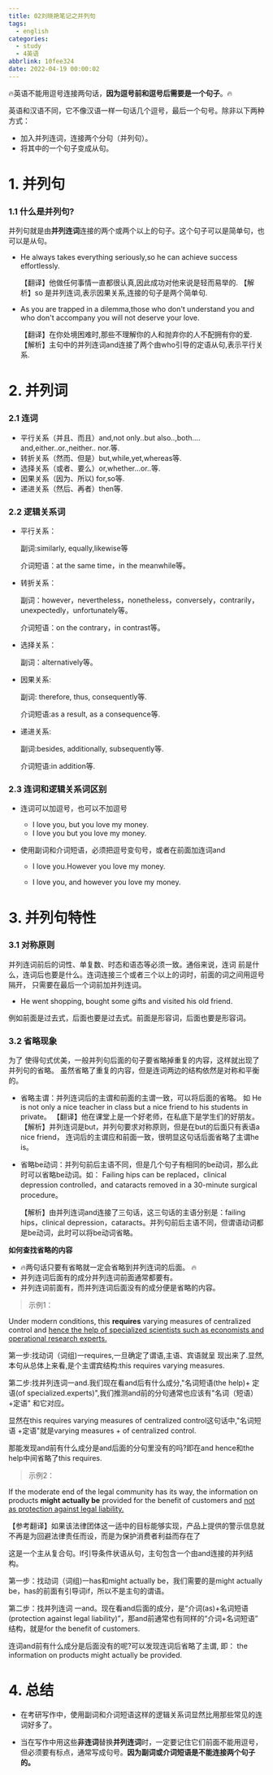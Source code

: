 ```yaml
---
title: 02刘晓艳笔记之并列句
tags:
  - english
categories:
  - study
  - 4英语
abbrlink: 10fee324
date: 2022-04-19 00:00:02
---
```


🔥英语不能用逗号连接两句话，**因为逗号前和逗号后需要是一个句子**。🔥

英语和汉语不同，它不像汉语一样一句话几个逗号，最后一个句号。除非以下两种方式：

+ 加入并列连词，连接两个分句（并列句）。
+ 将其中的一个句子变成从句。

<!-- more -->

# 1. 并列句

### 1.1 什么是并列句?

并列句就是由**并列连词**连接的两个或两个以上的句子。这个句子可以是简单句，也可以是从句。

+ He always takes everything seriously,so he can achieve success effortlessly.

  【翻译】他做任何事情一直都很认真,因此成功对他来说是轻而易举的.
  【解析】so 是并列连词,表示因果关系,连接的句子是两个简单句.



+ As you are trapped in a dilemma,those who don't understand you and who don't accompany you will not deserve your love.

  【翻译】在你处境困难时,那些不理解你的人和抛弃你的人不配拥有你的爱.
  【解析】主句中的并列连词and连接了两个由who引导的定语从句,表示平行关系.



# 2. 并列词

### 2.1 连词

+ 平行关系（并且、而且）and,not only..but also..,both.…and,either..or.,neither.. nor.等.
+ 转折关系（然而、但是）but,while,yet,whereas等.
+ 选择关系（或者、要么）or,whether...or..等.
+ 因果关系（因为、所以)   for,so等.
+ 递进关系（然后、再者）then等.



### 2.2 逻辑关系词

+ 平行关系：
  
  副词:similarly, equally,likewise等
  
  介词短语：at the same time，in the meanwhile等。
  
  
  
+ 转折关系：

  副词：however，nevertheless，nonetheless，conversely，contrarily，unexpectedly，unfortunately等。

  介词短语：on the contrary，in contrast等。 

  

+ 选择关系：
  
  副词：alternatively等。
  
  
  
+ 因果关系:

  副词: therefore, thus, consequently等. 

  介词短语:as a result, as a consequence等.

  

+ 递进关系:
  
  副词:besides, additionally, subsequently等.
  
  介词短语:in addition等.



### 2.3 连词和逻辑关系词区别

+ 连词可以加逗号，也可以不加逗号

  + I love you, but you love my money. 
  + I love you but you love my money.

+ 使用副词和介词短语，必须把逗号变句号，或者在前面加连词and

  + I love you.However you love my money.

  + I love you, and however you love my money.



# 3. 并列句特性

### 3.1 对称原则

并列连词前后的词性、单复数、时态和语态等必须一致。通俗来说，连词 前是什么，连词后也要是什么。连词连接三个或者三个以上的词时，前面的词之间用逗号隔开， 只需要在最后一个词前加并列连词。

+ He went shopping, bought some gifts and visited his old friend.

例如前面是过去式，后面也要是过去式。前面是形容词，后面也要是形容词。



### 3.2 省略现象

为了 使得句式优美，一般并列句后面的句子要省略掉重复的内容，这样就出现了并列句的省略。 虽然省略了重复的内容，但是连词两边的结构依然是对称和平衡的。

+ 省略主谓：并列连词后的主谓和前面的主谓一致，可以将后面的省略。 如
  He is not only a nice teacher in class but a nice friend to his students in private。
  【翻译】他在课堂上是一个好老师，在私底下是学生们的好朋友。
  【解析】并列连词是but，并列句要求对称原则，但是在but的后面只有表语a nice friend， 连词后的主谓应和前面一致，很明显这句话后面省略了主谓he is。

+ 省略be动词：并列句前后主语不同，但是几个句子有相同的be动词，那么此时可以省略be动词。如：
  Failing hips can be replaced，clinical depression controlled，and cataracts removed in a 30-minute surgical procedure。

  【解析】由并列连词and连接了三句话，这三句话的主语分别是：failing hips，clinical depression，cataracts。并列句前后主语不同，但谓语动词都是be动词，此时可以将be动词省略。

  

**如何查找省略的内容**

+ 🔥两句话只要有省略就一定会省略到并列连词的后面。 🔥
+ 并列连词后面有的成分并列连词前面通常都要有。
+ 并列连词前面有，而并列连词后面没有的成分便是省略的内容。

> 示例1：

Under modern conditions, this **requires** varying measures of centralized control and <u>hence the help of specialized scientists such as economists and operational research experts.</u>

第一步:找动词（词组)一requires,一旦确定了谓语,主语、宾语就呈 现出来了.显然,本句从总体上来看,是个主谓宾结构:this requires varying measures. 

第二步:找并列连词一and.我们现在看and后有什么成分,"名词短语(the help)+ 定语(of specialized.experts)",我们推测and前的分句通常也应该有"名词（短语）+定语" 和它对应。

显然在this requires varying measures of centralized control这句话中,"名词短语 +定语"就是varying measures + of centralized control.

那能发现and前有什么成分是and后面的分句里没有的吗?即在and hence和the help中间省略了this requires.



> 示例2：

If the moderate end of the legal community has its way, the information on products **might actually be** provided for the benefit of customers and <u>not as protection against legal liability.</u>

【参考翻译】如果该法律团体这一适中的目标能够实现，产品上提供的警示信息就不再是为回避法律责任而设，而是为保护消费者利益而存在了

这是一个主从复合句。If引导条件状语从句，主句包含一个由and连接的并列结构。

第一步：找动词（词组)一has和might actually be，我们需要的是might actually be，has的前面有引导词if，所以不是主句的谓语。

第二步：找并列连词 一and。现在看and后面的成分，是“介词(as)+名词短语(protection against legal liability)”，那and前通常也有同样的“介词+名词短语” 结构，就是for the benefit of customers.

连词and前有什么成分是后面没有的呢?可以发现连词后省略了主谓, 即： the information on products might actually be provided.



# 4. 总结

+ 在考研写作中，使用副词和介词短语这样的逻辑关系词显然比用那些常见的连词好多了。

+ 当在写作中用这些**非连词**替换**并列连词**时，一定要记住它们前面不能用逗号，但必须要有标点，通常写成句号。**因为副词或介词短语是不能连接两个句子的。**
